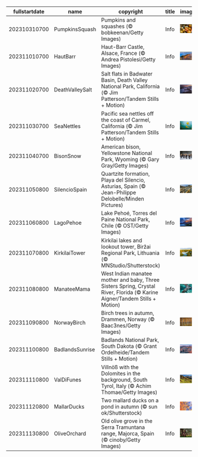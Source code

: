 |fullstartdate|name|copyright|title|image|
|--|--|--|--|--|
202310310700|PumpkinsSquash|Pumpkins and squashes (© bobkeenan/Getty Images)|Info|![](/en-AU/2023/11/202310310700PumpkinsSquash.jpg)|
202311010700|HautBarr|Haut-Barr Castle, Alsace, France (© Andrea Pistolesi/Getty Images)|Info|![](/en-AU/2023/11/202311010700HautBarr.jpg)|
202311020700|DeathValleySalt|Salt flats in Badwater Basin, Death Valley National Park, California (© Jim Patterson/Tandem Stills + Motion)|Info|![](/en-AU/2023/11/202311020700DeathValleySalt.jpg)|
202311030700|SeaNettles|Pacific sea nettles off the coast of Carmel, California (© Jim Patterson/Tandem Stills + Motion)|Info|![](/en-AU/2023/11/202311030700SeaNettles.jpg)|
202311040700|BisonSnow|American bison, Yellowstone National Park, Wyoming (© Gary Gray/Getty Images)|Info|![](/en-AU/2023/11/202311040700BisonSnow.jpg)|
202311050800|SilencioSpain|Quartzite formation, Playa del Silencio, Asturias, Spain (© Jean-Philippe Delobelle/Minden Pictures)|Info|![](/en-AU/2023/11/202311050800SilencioSpain.jpg)|
202311060800|LagoPehoe|Lake Pehoé, Torres del Paine National Park, Chile (© OST/Getty Images)|Info|![](/en-AU/2023/11/202311060800LagoPehoe.jpg)|
202311070800|KirkilaiTower|Kirkilai lakes and lookout tower, Biržai Regional Park, Lithuania (© MNStudio/Shutterstock)|Info|![](/en-AU/2023/11/202311070800KirkilaiTower.jpg)|
202311080800|ManateeMama|West Indian manatee mother and baby, Three Sisters Spring, Crystal River, Florida (© Karine Aigner/Tandem Stills + Motion)|Info|![](/en-AU/2023/11/202311080800ManateeMama.jpg)|
202311090800|NorwayBirch|Birch trees in autumn, Drammen, Norway (© Baac3nes/Getty Images)|Info|![](/en-AU/2023/11/202311090800NorwayBirch.jpg)|
202311100800|BadlandsSunrise|Badlands National Park, South Dakota (© Grant Ordelheide/Tandem Stills + Motion)|Info|![](/en-AU/2023/11/202311100800BadlandsSunrise.jpg)|
202311110800|ValDiFunes|Villnöß with the Dolomites in the background, South Tyrol, Italy (© Achim Thomae/Getty Images)|Info|![](/en-AU/2023/11/202311110800ValDiFunes.jpg)|
202311120800|MallarDucks|Two mallard ducks on a pond in autumn (© sun ok/Shutterstock)|Info|![](/en-AU/2023/11/202311120800MallarDucks.jpg)|
202311130800|OliveOrchard|Old olive grove in the Serra Tramuntana range, Majorca, Spain (© cinoby/Getty Images)|Info|![](/en-AU/2023/11/202311130800OliveOrchard.jpg)|
